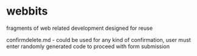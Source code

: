 # webbits
fragments of web related development designed for reuse

confirmdelete.md - could be used for any kind of confirmation, user must enter randomly generated code to proceed with form submission
